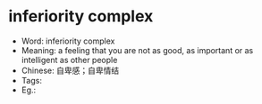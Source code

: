 # inferiority complex

- Word: inferiority complex
- Meaning: a feeling that you are not as good, as important or as intelligent as other people
- Chinese: 自卑感；自卑情结
- Tags: 
- Eg.: 
